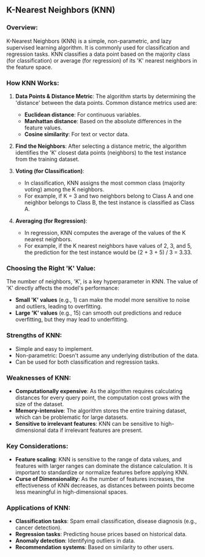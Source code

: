 
## K-Nearest Neighbors (KNN)

### Overview:
K-Nearest Neighbors (KNN) is a simple, non-parametric, and lazy supervised learning algorithm. It is commonly used for classification and regression tasks. KNN classifies a data point based on the majority class (for classification) or average (for regression) of its 'K' nearest neighbors in the feature space.

### How KNN Works:
1. **Data Points & Distance Metric**: The algorithm starts by determining the 'distance' between the data points. Common distance metrics used are:
   - **Euclidean distance**: For continuous variables.
   - **Manhattan distance**: Based on the absolute differences in the feature values.
   - **Cosine similarity**: For text or vector data.

2. **Find the Neighbors**: After selecting a distance metric, the algorithm identifies the 'K' closest data points (neighbors) to the test instance from the training dataset.

3. **Voting (for Classification)**: 
   - In classification, KNN assigns the most common class (majority voting) among the K neighbors. 
   - For example, if K = 3 and two neighbors belong to Class A and one neighbor belongs to Class B, the test instance is classified as Class A.

4. **Averaging (for Regression)**: 
   - In regression, KNN computes the average of the values of the K nearest neighbors.
   - For example, if the K nearest neighbors have values of 2, 3, and 5, the prediction for the test instance would be (2 + 3 + 5) / 3 = 3.33.

### Choosing the Right 'K' Value:
The number of neighbors, 'K', is a key hyperparameter in KNN. The value of 'K' directly affects the model's performance:
- **Small 'K' values** (e.g., 1) can make the model more sensitive to noise and outliers, leading to overfitting.
- **Large 'K' values** (e.g., 15) can smooth out predictions and reduce overfitting, but they may lead to underfitting.

### Strengths of KNN:
- Simple and easy to implement.
- Non-parametric: Doesn't assume any underlying distribution of the data.
- Can be used for both classification and regression tasks.

### Weaknesses of KNN:
- **Computationally expensive**: As the algorithm requires calculating distances for every query point, the computation cost grows with the size of the dataset.
- **Memory-intensive**: The algorithm stores the entire training dataset, which can be problematic for large datasets.
- **Sensitive to irrelevant features**: KNN can be sensitive to high-dimensional data if irrelevant features are present.

### Key Considerations:
- **Feature scaling**: KNN is sensitive to the range of data values, and features with larger ranges can dominate the distance calculation. It is important to standardize or normalize features before applying KNN.
- **Curse of Dimensionality**: As the number of features increases, the effectiveness of KNN decreases, as distances between points become less meaningful in high-dimensional spaces.

### Applications of KNN:
- **Classification tasks**: Spam email classification, disease diagnosis (e.g., cancer detection).
- **Regression tasks**: Predicting house prices based on historical data.
- **Anomaly detection**: Identifying outliers in data.
- **Recommendation systems**: Based on similarity to other users.

